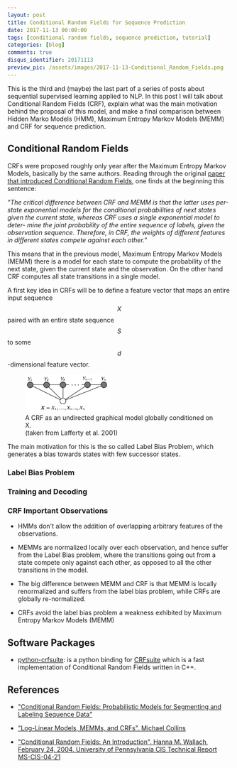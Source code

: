 ```yaml
---
layout: post
title: Conditional Random Fields for Sequence Prediction
date: 2017-11-13 00:00:00
tags: [conditional random fields, sequence prediction, tutorial]
categories: [blog]
comments: true
disqus_identifier: 20171113
preview_pic: /assets/images/2017-11-13-Conditional_Random_Fields.png
---
```


This is the third and (maybe) the last part of a series of posts about sequential supervised learning applied to NLP. In this post I will talk about Conditional Random Fields (CRF), explain what was the main motivation behind the proposal of this model, and make a final comparison between Hidden Marko Models (HMM), Maximum Entropy Markov Models (MEMM) and CRF for sequence prediction.

<!--
\newcommand{\argmax}[1]{\underset{#1}{\operatorname{arg}\,\operatorname{max}}\;}

https://liqiangguo.wordpress.com/page/2/

http://www.cs.columbia.edu/~smaskey/CS6998/slides/statnlp_week10.pdf
http://www.cs.columbia.edu/~smaskey/CS6998-0412/slides/week13_statnlp_web.pdf

http://videolectures.net/cikm08_elkan_llmacrf/

http://cseweb.ucsd.edu/~elkan/250B/CRFs.pdf

http://www.lsi.upc.edu/~aquattoni/AllMyPapers/crf_tutorial_talk.pdf

http://curtis.ml.cmu.edu/w/courses/index.php/Lafferty_2001_Conditional_Random_Fields

http://www.cs.cornell.edu/courses/cs6784/2010sp/lecture/10-LaffertyEtAl01.pdf

http://www.stokastik.in/understanding-conditional-random-fields/

-->

## __Conditional Random Fields__

CRFs were proposed roughly only year after the Maximum Entropy Markov Models, basically by the same authors. Reading through the original [paper that introduced Conditional Random Fields](http://repository.upenn.edu/cgi/viewcontent.cgi?article=1162&context=cis_papers), one finds at the beginning this sentence:

_"The critical difference between CRF and MEMM is that the latter uses per-state exponential models for the conditional probabilities of next states given the current state, whereas CRF uses a single exponential model to deter- mine the joint probability of the entire sequence of labels, given the observation sequence. Therefore, in CRF, the weights of different features in different states compete against each other."_

This means that in the previous model, Maximum Entropy Markov Models (MEMM) there is a model for each state to compute the probability of the next state, given the current state and the observation. On the other hand CRF computes all state transitions in a single model.

A first key idea in CRFs will be to define a feature vector that maps an entire input sequence $$X$$ paired with an entire state sequence $$S$$ to some $$d$$-dimensional feature vector.

<figure>
  <img style="width: 45%; height: 55%" src="/assets/images/2017-11-13-Conditional_Random_Fields.png">
  <figcaption>A CRF as an undirected graphical model globally conditioned on X.
  <br> (taken from Lafferty et al. 2001)</figcaption>
</figure>

The main motivation for this is the so called Label Bias Problem, which generates a bias towards states with few successor states.

### __Label Bias Problem__


### __Training and Decoding__


### __CRF Important Observations__

* HMMs don't allow the addition of overlapping arbitrary features of the observations.

* MEMMs are normalized locally over each observation, and hence suffer from the Label Bias problem, where the transitions going out from a state compete only against each other, as opposed to all the other transitions in the model.

* The big difference between MEMM and CRF is that MEMM is locally renormalized and suffers from the label bias problem, while CRFs are globally re-normalized.

* CRFs avoid the label bias problem a weakness exhibited by Maximum Entropy Markov Models (MEMM)




## __Software Packages__

* [python-crfsuite](https://github.com/scrapinghub/python-crfsuite): is a python binding for [CRFsuite](https://github.com/chokkan/crfsuite) which is a fast implementation of Conditional Random Fields written in C++.



## __References__

* ["Conditional Random Fields: Probabilistic Models for Segmenting and Labeling Sequence Data"](http://repository.upenn.edu/cgi/viewcontent.cgi?article=1162&context=cis_papers)

* ["Log-Linear Models, MEMMs, and CRFs". Michael Collins](http://www.cs.columbia.edu/~mcollins/crf.pdf)


* ["Conditional Random Fields: An Introduction". Hanna M. Wallach, February 24, 2004. University of Pennsylvania CIS Technical Report MS-CIS-04-21](http://dirichlet.net/pdf/wallach04conditional.pdf)